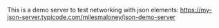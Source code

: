 This is a demo server to test networking with json elements:
https://my-json-server.typicode.com/milesmaloney/json-demo-server
